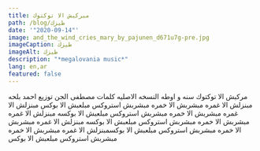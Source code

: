 ```yaml
---
title: مبركبش الا توكتوك
path: /blog/طيزك
date: '"2020-09-14"'
image: and_the_wind_cries_mary_by_pajunen_d671u7g-pre.jpg
imageCaption: طيزك
imageAlt: طيزك
description: "*megalovania music*"
lang: en,ar
featured: false
---
```

مركبش الا توكتوك سنه و اوطه النسخه الاصليه كلمات مصطفى الجن توزيع احمد بلحه مبنزلش الا غمره مبشربش الا خمره مبشربش استروكس مبلعبش الا بوكس مبنزلش الا غمره مبشربش الا خمره مبشربش استروكس مبلعبش الا بوكسه مبنزلش الا غمره مبشربش الا خمره مبشربش استروكس مبلعبش الا بوكسه مبنزلش الا غمره مبشربش الا خمره مبشربش استروكس مبلعبش الا بوكسمبنزلش الا غمره مبشربش الا خمره مبشربش استروكس مبلعبش الا بوكس
